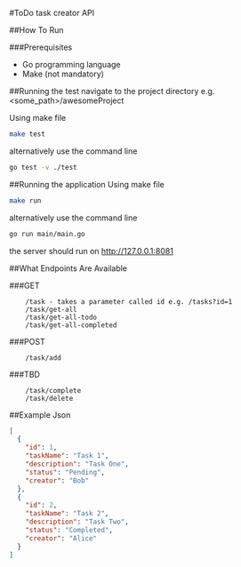 #ToDo task creator API

##How To Run

###Prerequisites 
- Go programming language
- Make (not mandatory)

##Running the test 
navigate to the project directory e.g. <some_path>/awesomeProject

Using make file
```bash
make test
```

alternatively use the command line

```bash
go test -v ./test
```

##Running the application
Using make file
```bash
make run
```

alternatively use the command line

```bash
go run main/main.go
```
the server should run on http://127.0.0.1:8081

##What Endpoints Are Available

###GET
```
    /task - takes a parameter called id e.g. /tasks?id=1
    /task/get-all
    /task/get-all-todo
    /task/get-all-completed
```
###POST
```
    /task/add
```
###TBD
```
    /task/complete
    /task/delete
```

##Example Json

```json
[
  {
    "id": 1,
    "taskName": "Task 1",
    "description": "Task One",
    "status": "Pending",
    "creator": "Bob"
  },
  {
    "id": 2,
    "taskName": "Task 2",
    "description": "Task Two",
    "status": "Completed",
    "creator": "Alice"
  }
]
```